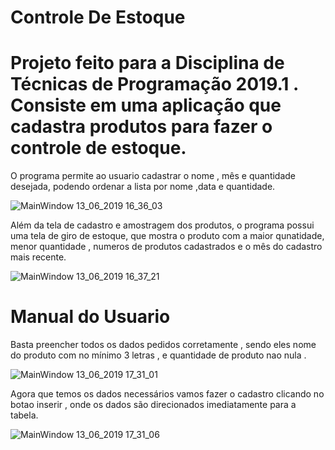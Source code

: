 # Controle De Estoque

# Projeto feito para a Disciplina de Técnicas de Programação 2019.1 . Consiste em uma aplicação que cadastra produtos para fazer o controle de estoque. 
O programa permite ao usuario cadastrar o nome , mês e quantidade desejada, podendo ordenar a lista por nome ,data e quantidade.


  ![MainWindow 13_06_2019 16_36_03](https://user-images.githubusercontent.com/51801013/59464549-20eb9e00-8dff-11e9-9873-61b2a18a7015.png)

Além da tela de cadastro e amostragem dos produtos, o programa possui uma tela de giro de estoque, que mostra o produto com a maior qunatidade, menor quantidade , numeros de produtos cadastrados e o mês do cadastro mais recente.


![MainWindow 13_06_2019 16_37_21](https://user-images.githubusercontent.com/51801013/59464876-fcdc8c80-8dff-11e9-956b-c858f58b0f0f.png)


# Manual do Usuario

Basta preencher todos os dados pedidos corretamente , sendo eles nome do produto com no mínimo 3 letras , e quantidade de produto nao nula .


![MainWindow 13_06_2019 17_31_01](https://user-images.githubusercontent.com/51801013/59465466-55f8f000-8e01-11e9-8f15-b45ab76d3112.png)

Agora que temos os dados necessários vamos fazer o cadastro clicando no botao inserir , onde os dados são direcionados imediatamente para a tabela. 


![MainWindow 13_06_2019 17_31_06](https://user-images.githubusercontent.com/51801013/59465773-049d3080-8e02-11e9-836f-9fd6c934ac32.png)

